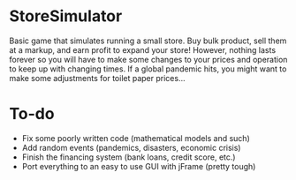# StoreSimulator
Basic game that simulates running a small store. Buy bulk product, sell them at a markup, and earn profit to expand your store! However, nothing lasts forever so you will have to make some changes to your prices and operation to keep up with changing times. If a global pandemic hits, you might want to make some adjustments for toilet paper prices...

# To-do
* Fix some poorly written code (mathematical models and such)
* Add random events (pandemics, disasters, economic crisis)
* Finish the financing system (bank loans, credit score, etc.)
* Port everything to an easy to use GUI with jFrame (pretty tough)
